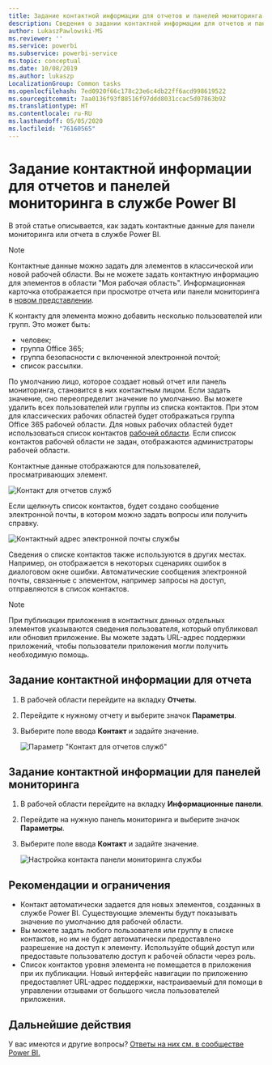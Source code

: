```yaml
---
title: Задание контактной информации для отчетов и панелей мониторинга
description: Сведения о задании контактной информации для отчетов и панелей мониторинга.
author: LukaszPawlowski-MS
ms.reviewer: ''
ms.service: powerbi
ms.subservice: powerbi-service
ms.topic: conceptual
ms.date: 10/08/2019
ms.author: lukaszp
LocalizationGroup: Common tasks
ms.openlocfilehash: 7ed0920f66c178c23e6c4db22ff6acd998619522
ms.sourcegitcommit: 7aa0136f93f88516f97ddd8031ccac5d07863b92
ms.translationtype: HT
ms.contentlocale: ru-RU
ms.lasthandoff: 05/05/2020
ms.locfileid: "76160565"
---
```

# <a name="set-contact-information-for-reports-and-dashboards-in-the-power-bi-service"></a>Задание контактной информации для отчетов и панелей мониторинга в службе Power BI
В этой статье описывается, как задать контактные данные для панели мониторинга или отчета в службе Power BI.

> [!NOTE]
> Контактные данные можно задать для элементов в классической или новой рабочей области. Вы не можете задать контактную информацию для элементов в области "Моя рабочая область". Информационная карточка отображается при просмотре отчета или панели мониторинга в [новом представлении](service-new-look.md).

К контакту для элемента можно добавить несколько пользователей или групп. Это может быть:
* человек;
* группа Office 365;
* группа безопасности с включенной электронной почтой;
* список рассылки.

По умолчанию лицо, которое создает новый отчет или панель мониторинга, становится в них контактным лицом. Если задать значение, оно переопределит значение по умолчанию. Вы можете удалить всех пользователей или группы из списка контактов. При этом для классических рабочих областей будет отображаться группа Office 365 рабочей области. Для новых рабочих областей будет использоваться список контактов [рабочей области](service-create-the-new-workspaces.md#workspace-contact-list). Если список контактов рабочей области не задан, отображаются администраторы рабочей области.

Контактные данные отображаются для пользователей, просматривающих элемент. 

 ![Контакт для отчетов служб](media/service-item-contact/service-report-contact.png)

Если щелкнуть список контактов, будет создано сообщение электронной почты, в котором можно задать вопросы или получить справку. 

 ![Контактный адрес электронной почты службы](media/service-item-contact/service-contact-email.png)
 
Сведения о списке контактов также используются в других местах. Например, он отображается в некоторых сценариях ошибок в диалоговом окне ошибки. Автоматические сообщения электронной почты, связанные с элементом, например запросы на доступ, отправляются в список контактов. 

> [!NOTE]
> При публикации приложения в контактных данных отдельных элементов указываются сведения пользователя, который опубликовал или обновил приложение. Вы можете задать URL-адрес поддержки приложений, чтобы пользователи приложения могли получить необходимую помощь.

## <a name="set-contact-information-for-a-report"></a>Задание контактной информации для отчета
1. В рабочей области перейдите на вкладку **Отчеты**.
2. Перейдите к нужному отчету и выберите значок **Параметры**.
3. Выберите поле ввода **Контакт** и задайте значение.

     ![Параметр "Контакт для отчетов служб"](media/service-item-contact/service-report-contact-setting.png)

## <a name="set-contact-information-for-a-dashboard"></a>Задание контактной информации для панелей мониторинга
1. В рабочей области перейдите на вкладку **Информационные панели**.
2. Перейдите на нужную панель мониторинга и выберите значок **Параметры**.
3. Выберите поле ввода **Контакт** и задайте значение.

     ![Настройка контакта панели мониторинга службы](media/service-item-contact/service-dashboard-contact-setting.png)

## <a name="limitations-and-considerations"></a>Рекомендации и ограничения
* Контакт автоматически задается для новых элементов, созданных в службе Power BI. Существующие элементы будут показывать значение по умолчанию для рабочей области.
* Вы можете задать любого пользователя или группу в списке контактов, но им не будет автоматически предоставлено разрешение на доступ к элементу. Используйте общий доступ или предоставьте пользователю доступ к рабочей области через роль. 
* Список контактов уровня элемента не помещается в приложения при их публикации. Новый интерфейс навигации по приложению предоставляет URL-адрес поддержки, настраиваемый для помощи в управлении отзывами от большого числа пользователей приложения.


## <a name="next-steps"></a>Дальнейшие действия

У вас имеются и другие вопросы? [Ответы на них см. в сообществе Power BI.](https://community.powerbi.com/)
